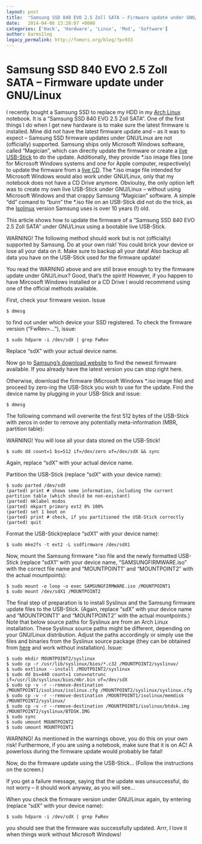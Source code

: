 ```yaml
---
layout: post
title:  "Samsung SSD 840 EVO 2.5 Zoll SATA – Firmware update under GNU/Linux"
date:   2014-04-06 13:28:07 +0000
categories: ['Hack', 'Hardware', 'Linux', 'Mod', 'Software']
author: 6arms1leg
legacy_permalink: http://fomori.org/blog/?p=933
---
```



Samsung SSD 840 EVO 2.5 Zoll SATA – Firmware update under GNU/Linux
===================================================================

I recently bought a Samsung SSD to replace my HDD in my [Arch Linux](https://www.archlinux.org/ "archlinux.org") notebook. It is a “Samsung SSD 840 EVO 2.5 Zoll SATA”. One of the first things I do when I get new hardware is to make sure the latest firmware is installed. Mine did not have the latest firmware update and – as it was to expect – Samsung SSD firmware updates under GNU/Linux are not (officially) supported. Samsung ships only Microsoft Windows software, called “Magician”, which can directly update the firmware or create a [live USB-Stick](https://en.wikipedia.org/wiki/Live_USB "wikipedia.org - Live USB") to do the update. Additionally, they provide *.iso image files (one for Microsoft Windows systems and one for Apple computer, respectively) to update the firmware from a [live CD](https://en.wikipedia.org/wiki/Live_CD "wikipedia.org - Live CD"). The *.iso image file intended for Microsoft Windows would also work under GNU/Linux, only that my notebook does not have a CD Drive anymore. Obvioulsy, the only option left was to create my own live USB-Stick under GNU/Linux – without using Microsoft Windows and that crappy Samsung “Magician” software. A simple “dd” comand to “burn” the *.iso file on an USB-Stick did not do the trick, as the [Isolinux](https://en.wikipedia.org/wiki/SYSLINUX "wikipedia.org - Syslinux") version Samsung uses is over 10 years (!) old.

This article shows how to update the firmware of a “Samsung SSD 840 EVO 2.5 Zoll SATA” under GNU/Linux using a bootable live USB-Stick.

WARNING! The following method should work but is not (officially) supported by Samsung. Do at your own risk! You could brick your device or lose all your data on it. Make sure to backup all your data! Also backup all data you have on the USB-Stick used for the firmware update!  

You read the WARNING above and are still brave enough to try the firmware update under GNU/Linux? Good, that’s the spirit! However, if you happen to have Mircosoft Windows installed or a CD Drive I would recommend using one of the official methods available.

First, check your firmware vesion. Issue

```
$ dmesg
```

to find out under which device your SSD registered. To check the firmware version (“FwRev=…”), issue:

```
$ sudo hdparm -i /dev/sdX | grep FwRev
```

Replace “sdX” with your actual device name.

Now go to [Samsung’s download website](http://www.samsung.com/de/support/model/MZ-7TE120BW-downloads "samsung.com - SSD 840 EVO Downloads") to find the newest firmware available. If you already have the latest version you can stop right here.

Otherwise, download the firmware (Microsoft Windows *.iso image file) and proceed by zero-ing the USB-Stick you wish to use for the update. Find the device name by plugging in your USB-Stick and issue:

```
$ dmesg
```

The following command will overwrite the first 512 bytes of the USB-Stick with zeros in order to remove any potentially meta-information (MBR, partition table):

WARNING! You will lose all your data stored on the USB-Stick!

```
$ sudo dd count=1 bs=512 if=/dev/zero of=/dev/sdX && sync
```

Again, replace “sdX” with your actual device name.

Partition the USB-Stick (replace “sdX” with your device name):

```
$ sudo parted /dev/sdX
(parted) print # shows some information, including the current partition table (which should be non-existant)
(parted) mklabel msdos
(parted) mkpart primary ext2 0% 100%
(parted) set 1 boot on
(parted) print # check, if you partitioned the USB-Stick correctly
(parted) quit
```

Format the USB-Stick(replace “sdX1″ with your device name):

```
$ sudo mke2fs -t ext2 -L ssdfirmware /dev/sdX1
```

Now, mount the Samsung firmware *.iso file and the newly formatted USB-Stick (replace “sdX1″ with your device name, “SAMSUNGFIRMWARE.iso” with the correct file name and “MOUNTPOINT1″ and “MOUNTPOINT2″ with the actual mountpoints):

```
$ sudo mount -o loop -o exec SAMSUNGFIRMWARE.iso /MOUNTPOINT1
$ sudo mount /dev/sdX1 /MOUNTPOINT2
```

The final step of preparation is to install Syslinux and the Samsung firmware update files to the USB-Stick. (Again, replace “sdX” with your device name and “MOUNTPOINT1″ and “MOUNTPOINT2″ with the actual mountpoints.) Note that below source paths for Syslinux are from an Arch Linux installation. These Syslinux source paths might be different, depending on your GNU/Linux distribution. Adjust the paths accordingly or simply use the files and binaries from the Syslinux source package (they can be obtained from [here](http://www.syslinux.org/wiki/index.php/Download "syslinux.org - Download") and work without installation). Issue:

```
$ sudo mkdir MOUNTPOINT2/syslinux
$ sudo cp -r /usr/lib/syslinux/bios/*.c32 /MOUNTPOINT2/syslinux/
$ sudo extlinux --install /MOUTPOINT2/syslinux
$ sudo dd bs=440 count=1 conv=notrunc if=/usr/lib/syslinux/bios/mbr.bin of=/dev/sdX
$ sudo cp -v -r --remove-destination /MOUNTPOINT1/isolinux/isolinux.cfg /MOUNTPOINT2/syslinux/syslinux.cfg
$ sudo cp -v -r --remove-destination /MOUNTPOINT1/isolinux/memdisk /MOUNTPOINT2/syslinux/
$ sudo cp -v -r --remove-destination /MOUNTPOINT1/isolinux/btdsk.img /MOUNTPOINT2/syslinux/BTDSK.IMG
$ sudo sync
$ sudo umount MOUNTPOINT2
$ sudo umount MOUNTPOINT1
```

WARNING! As mentioned in the warnings obove, you do this on your own risk! Furthermore, if you are using a notebook, make sure that it is on AC! A powerloss during the firmware update would probably be fatal!

Now, do the firmware update using the USB-Stick… (Follow the instructions on the screen.)

If you get a failure message, saying that the update was unsuccessful, do not worry – it should work anyway, as you will see…

When you check the firmware version under GNU/Linux again, by entering (replace “sdX” with your device name):

```
$ sudo hdparm -i /dev/sdX | grep FwRev
```

you should see that the firmware was successfully updated. Arrr, I love it when things work without Microsoft Windows!

 

  

	